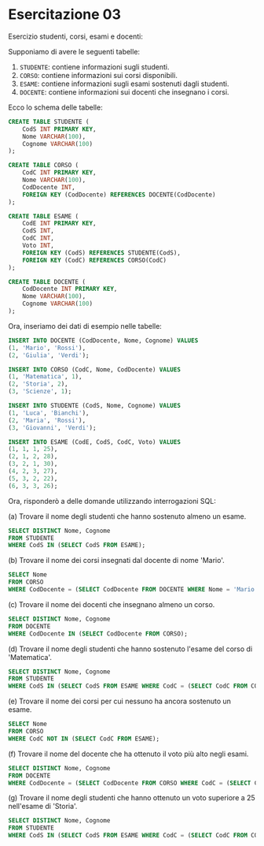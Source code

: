 # Esercitazione 03

Esercizio studenti, corsi, esami e docenti:

Supponiamo di avere le seguenti tabelle:

1. `STUDENTE`: contiene informazioni sugli studenti.
2. `CORSO`: contiene informazioni sui corsi disponibili.
3. `ESAME`: contiene informazioni sugli esami sostenuti dagli studenti.
4. `DOCENTE`: contiene informazioni sui docenti che insegnano i corsi.

Ecco lo schema delle tabelle:

```sql
CREATE TABLE STUDENTE (
    CodS INT PRIMARY KEY,
    Nome VARCHAR(100),
    Cognome VARCHAR(100)
);

CREATE TABLE CORSO (
    CodC INT PRIMARY KEY,
    Nome VARCHAR(100),
    CodDocente INT,
    FOREIGN KEY (CodDocente) REFERENCES DOCENTE(CodDocente)
);

CREATE TABLE ESAME (
    CodE INT PRIMARY KEY,
    CodS INT,
    CodC INT,
    Voto INT,
    FOREIGN KEY (CodS) REFERENCES STUDENTE(CodS),
    FOREIGN KEY (CodC) REFERENCES CORSO(CodC)
);

CREATE TABLE DOCENTE (
    CodDocente INT PRIMARY KEY,
    Nome VARCHAR(100),
    Cognome VARCHAR(100)
);
```

Ora, inseriamo dei dati di esempio nelle tabelle:

```sql
INSERT INTO DOCENTE (CodDocente, Nome, Cognome) VALUES
(1, 'Mario', 'Rossi'),
(2, 'Giulia', 'Verdi');

INSERT INTO CORSO (CodC, Nome, CodDocente) VALUES
(1, 'Matematica', 1),
(2, 'Storia', 2),
(3, 'Scienze', 1);

INSERT INTO STUDENTE (CodS, Nome, Cognome) VALUES
(1, 'Luca', 'Bianchi'),
(2, 'Maria', 'Rossi'),
(3, 'Giovanni', 'Verdi');

INSERT INTO ESAME (CodE, CodS, CodC, Voto) VALUES
(1, 1, 1, 25),
(2, 1, 2, 28),
(3, 2, 1, 30),
(4, 2, 3, 27),
(5, 3, 2, 22),
(6, 3, 3, 26);
```

Ora, risponderò a delle domande utilizzando interrogazioni SQL:

(a) Trovare il nome degli studenti che hanno sostenuto almeno un esame.

```sql
SELECT DISTINCT Nome, Cognome
FROM STUDENTE
WHERE CodS IN (SELECT CodS FROM ESAME);
```

(b) Trovare il nome dei corsi insegnati dal docente di nome 'Mario'.

```sql
SELECT Nome
FROM CORSO
WHERE CodDocente = (SELECT CodDocente FROM DOCENTE WHERE Nome = 'Mario');
```

(c) Trovare il nome dei docenti che insegnano almeno un corso.

```sql
SELECT DISTINCT Nome, Cognome
FROM DOCENTE
WHERE CodDocente IN (SELECT CodDocente FROM CORSO);
```

(d) Trovare il nome degli studenti che hanno sostenuto l'esame del corso di 'Matematica'.

```sql
SELECT DISTINCT Nome, Cognome
FROM STUDENTE
WHERE CodS IN (SELECT CodS FROM ESAME WHERE CodC = (SELECT CodC FROM CORSO WHERE Nome = 'Matematica'));
```

(e) Trovare il nome dei corsi per cui nessuno ha ancora sostenuto un esame.

```sql
SELECT Nome
FROM CORSO
WHERE CodC NOT IN (SELECT CodC FROM ESAME);
```

(f) Trovare il nome del docente che ha ottenuto il voto più alto negli esami.

```sql
SELECT DISTINCT Nome, Cognome
FROM DOCENTE
WHERE CodDocente = (SELECT CodDocente FROM CORSO WHERE CodC = (SELECT CodC FROM ESAME ORDER BY Voto DESC LIMIT 1));
```

(g) Trovare il nome degli studenti che hanno ottenuto un voto superiore a 25 nell'esame di 'Storia'.

```sql
SELECT DISTINCT Nome, Cognome
FROM STUDENTE
WHERE CodS IN (SELECT CodS FROM ESAME WHERE CodC = (SELECT CodC FROM CORSO WHERE Nome = 'Storia') AND Voto > 25);
```
